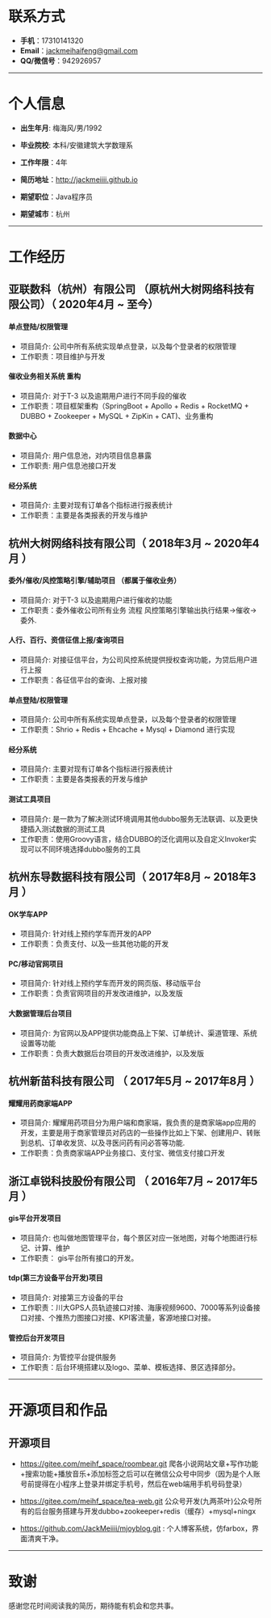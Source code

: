 # 联系方式

- __手机__：17310141320
- __Email__：jackmeihaifeng@gmail.com
- __QQ/微信号__：942926957

---

# 个人信息

 - __出生年月__: 梅海风/男/1992
 - __毕业院校__: 本科/安徽建筑大学数理系 
 - __工作年限__：4年
 - __简历地址__：http://jackmeiiii.github.io  

 - __期望职位__：Java程序员
 - __期望城市__：杭州

---

# 工作经历

## 亚联数科（杭州）有限公司 （原杭州大树网络科技有限公司）（ 2020年4月 ~ 至今）

#### 单点登陆/权限管理
- 项目简介: 公司中所有系统实现单点登录，以及每个登录者的权限管理
- 工作职责：项目维护与开发

#### 催收业务相关系统 重构
- 项目简介: 对于T-3 以及逾期用户进行不同手段的催收
- 工作职责：项目框架重构（SpringBoot + Apollo + Redis + RocketMQ + DUBBO + Zookeeper + MySQL + ZipKin + CAT)、业务重构

#### 数据中心 
- 项目简介: 用户信息池，对内项目信息暴露
- 工作职责: 用户信息池接口开发

#### 经分系统
- 项目简介: 主要对现有订单各个指标进行报表统计
- 工作职责：主要是各类报表的开发与维护

## 杭州大树网络科技有限公司（ 2018年3月 ~ 2020年4月 ）

#### 委外/催收/风控策略引擎/辅助项目 （都属于催收业务）
- 项目简介: 对于T-3 以及逾期用户进行催收的功能
- 工作职责：委外催收公司所有业务 流程 风控策略引擎输出执行结果->催收->委外. 

#### 人行、百行、资信征信上报/查询项目
- 项目简介: 对接征信平台，为公司风控系统提供授权查询功能，为贷后用户进行上报
- 工作职责：各征信平台的查询、上报对接

#### 单点登陆/权限管理 
- 项目简介: 公司中所有系统实现单点登录，以及每个登录者的权限管理
- 工作职责：Shrio + Redis + Ehcache + Mysql + Diamond 进行实现

#### 经分系统
- 项目简介: 主要对现有订单各个指标进行报表统计
- 工作职责：主要是各类报表的开发与维护

#### 测试工具项目
- 项目简介: 是一款为了解决测试环境调用其他dubbo服务无法联调、以及更快捷插入测试数据的测试工具
- 工作职责：使用Groovy语言，结合DUBBO的泛化调用以及自定义Invoker实现可以不同环境选择dubbo服务的工具

## 杭州东导数据科技有限公司（ 2017年8月 ~ 2018年3月 ）

#### OK学车APP
- 项目简介: 针对线上预约学车而开发的APP
- 工作职责：负责支付、以及一些其他功能的开发

#### PC/移动官网项目
- 项目简介: 针对线上预约学车而开发的网页版、移动版平台
- 工作职责：负责官网项目的开发改进维护，以及发版

#### 大数据管理后台项目 
- 项目简介: 为官网以及APP提供功能商品上下架、订单统计、渠道管理、系统设置等功能
- 工作职责：负责大数据后台项目的开发改进维护，以及发版
 
## 杭州新苗科技有限公司 （ 2017年5月 ~ 2017年8月 ）

#### 耀耀用药商家端APP
- 项目简介: 耀耀用药项目分为用户端和商家端，我负责的是商家端app应用的开发，主要是用于商家管理员对药店的一些操作比如上下架、创建用户、转账到总机、订单收发货、以及寻医问药有问必答等功能.
- 工作职责：负责商家端APP业务接口、支付宝、微信支付接口开发

 
## 浙江卓锐科技股份有限公司 （ 2016年7月 ~ 2017年5月 ）

#### gis平台开发项目 
- 项目简介: 也叫做地图管理平台，每个景区对应一张地图，对每个地图进行标记、计算、维护
- 工作职责： gis平台所有接口的开发。

#### tdp(第三方设备平台开发)项目
- 项目简介: 对接第三方设备的平台
- 工作职责：川大GPS人员轨迹接口对接、海康视频9600、7000等系列设备接口对接、个推热力图接口对接、KPI客流量，客源地接口对接。

#### 管控后台开发项目
- 项目简介: 为管控平台提供服务
- 工作职责：后台环境搭建以及logo、菜单、模板选择、景区选择部分。

---
# 开源项目和作品
## 开源项目
- https://gitee.com/meihf_space/roombear.git
  爬各小说网站文章+写作功能+搜索功能+播放音乐+添加标签之后可以在微信公众号中同步（因为是个人账号前提得在小程序上登录并绑定手机号，然后在web端用手机号码登录）
- https://gitee.com/meihf_space/tea-web.git
  公众号开发(九两茶叶)公众号所有的后台服务搭建与开发dubbo+zookeeper+redis（缓存）+mysql+ningx

- https://github.com/JackMeiiii/mjoyblog.git : 个人博客系统，仿farbox，界面清爽干净。

---

# 致谢
感谢您花时间阅读我的简历，期待能有机会和您共事。
